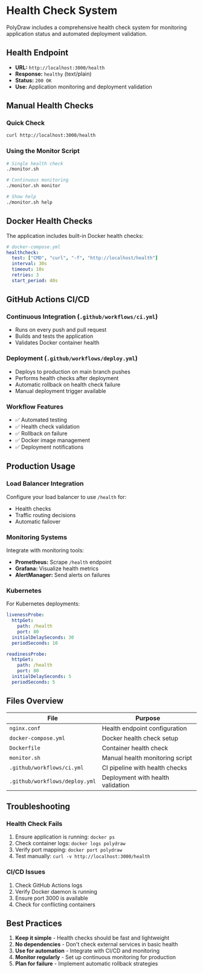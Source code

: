# Health Check System

PolyDraw includes a comprehensive health check system for monitoring application status and automated deployment validation.

## Health Endpoint

- **URL:** `http://localhost:3000/health`
- **Response:** `healthy` (text/plain)
- **Status:** `200 OK`
- **Use:** Application monitoring and deployment validation

## Manual Health Checks

### Quick Check
```bash
curl http://localhost:3000/health
```

### Using the Monitor Script
```bash
# Single health check
./monitor.sh

# Continuous monitoring
./monitor.sh monitor

# Show help
./monitor.sh help
```

## Docker Health Checks

The application includes built-in Docker health checks:

```yaml
# docker-compose.yml
healthcheck:
  test: ["CMD", "curl", "-f", "http://localhost/health"]
  interval: 30s
  timeout: 10s
  retries: 3
  start_period: 40s
```

## GitHub Actions CI/CD

### Continuous Integration (`.github/workflows/ci.yml`)
- Runs on every push and pull request
- Builds and tests the application
- Validates Docker container health

### Deployment (`.github/workflows/deploy.yml`)
- Deploys to production on main branch pushes
- Performs health checks after deployment
- Automatic rollback on health check failure
- Manual deployment trigger available

### Workflow Features
- ✅ Automated testing
- ✅ Health check validation
- ✅ Rollback on failure
- ✅ Docker image management
- ✅ Deployment notifications

## Production Usage

### Load Balancer Integration
Configure your load balancer to use `/health` for:
- Health checks
- Traffic routing decisions
- Automatic failover

### Monitoring Systems
Integrate with monitoring tools:
- **Prometheus:** Scrape `/health` endpoint
- **Grafana:** Visualize health metrics
- **AlertManager:** Send alerts on failures

### Kubernetes
For Kubernetes deployments:
```yaml
livenessProbe:
  httpGet:
    path: /health
    port: 80
  initialDelaySeconds: 30
  periodSeconds: 10

readinessProbe:
  httpGet:
    path: /health
    port: 80
  initialDelaySeconds: 5
  periodSeconds: 5
```

## Files Overview

| File | Purpose |
|------|---------|
| `nginx.conf` | Health endpoint configuration |
| `docker-compose.yml` | Docker health check setup |
| `Dockerfile` | Container health check |
| `monitor.sh` | Manual health monitoring script |
| `.github/workflows/ci.yml` | CI pipeline with health checks |
| `.github/workflows/deploy.yml` | Deployment with health validation |

## Troubleshooting

### Health Check Fails
1. Ensure application is running: `docker ps`
2. Check container logs: `docker logs polydraw`
3. Verify port mapping: `docker port polydraw`
4. Test manually: `curl -v http://localhost:3000/health`

### CI/CD Issues
1. Check GitHub Actions logs
2. Verify Docker daemon is running
3. Ensure port 3000 is available
4. Check for conflicting containers

## Best Practices

1. **Keep it simple** - Health checks should be fast and lightweight
2. **No dependencies** - Don't check external services in basic health
3. **Use for automation** - Integrate with CI/CD and monitoring
4. **Monitor regularly** - Set up continuous monitoring for production
5. **Plan for failure** - Implement automatic rollback strategies
